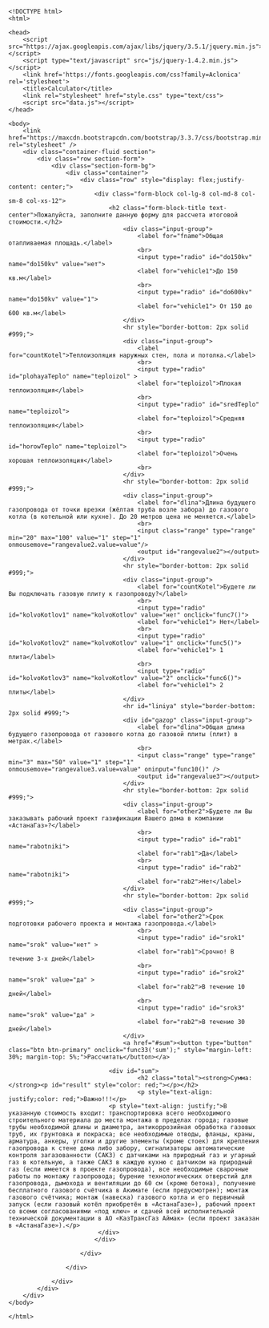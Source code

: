     <!DOCTYPE html>
    <html>

    <head>
        <script src="https://ajax.googleapis.com/ajax/libs/jquery/3.5.1/jquery.min.js"></script>
        <script type="text/javascript" src="js/jquery-1.4.2.min.js"></script>
        <link href='https://fonts.googleapis.com/css?family=Aclonica' rel='stylesheet'>
        <title>Calculator</title>
        <link rel="stylesheet" href="style.css" type="text/css">
        <script src="data.js"></script>
    </head>

    <body>
        <link href="https://maxcdn.bootstrapcdn.com/bootstrap/3.3.7/css/bootstrap.min.css" rel="stylesheet" />
        <div class="container-fluid section">
            <div class="row section-form">
                <div class="section-form-bg">
                    <div class="container">
                        <div class="row" style="display: flex;justify-content: center;">
                            <div class="form-block col-lg-8 col-md-8 col-sm-8 col-xs-12">
                                <h2 class="form-block-title text-center">Пожалуйста, заполните данную форму для рассчета итоговой стоимости.</h2>
                                    <div class="input-group">
                                        <label for="fname">Общая отапливаемая площадь.</label>
                                        <br>
                                        <input type="radio" id="do150kv" name="do150kv" value="нет">
                                        <label for="vehicle1">До 150 кв.м</label>
                                        <br>
                                        <input type="radio" id="do600kv" name="do150kv" value="1">
                                        <label for="vehicle1"> От 150 до 600 кв.м</label>
                                    </div>
                                    <hr style="border-bottom: 2px solid #999;">
                                    <div class="input-group">
                                        <label for="countKotel">Теплоизоляция наружных стен, пола и потолка.</label>
                                        <br>
                                        <input type="radio" id="plohayaTeplo" name="teploizol" >
                                        <label for="teploizol">Плохая теплоизоляция</label>
                                        <br>
                                        <input type="radio" id="sredTeplo" name="teploizol">
                                        <label for="teploizol">Средняя теплоизоляция</label>
                                        <br>
                                        <input type="radio" id="horowTeplo" name="teploizol">
                                        <label for="teploizol">Очень хорошая теплоизоляция</label>              
                                        <br>
                                    </div>
                                    <hr style="border-bottom: 2px solid #999;">
                                    <div class="input-group">
                                        <label for="dlina">Длина будущего газопровода от точки врезки (жёлтая труба возле забора) до газового котла (в котельной или кухне). До 20 метров цена не меняется.</label>
                                        <br>
                                        <input class="range" type="range" min="20" max="100" value="1" step="1" onmousemove="rangevalue2.value=value"/>
                                        <output id="rangevalue2"></output>
                                    </div>
                                    <hr style="border-bottom: 2px solid #999;">
                                    <div class="input-group">
                                        <label for="countKotel">Будете ли Вы подключать газовую плиту к газопроводу?</label>
                                        <br>
                                        <input type="radio" id="kolvoKotlov1" name="kolvoKotlov" value="нет" onclick="func7()">
                                        <label for="vehicle1"> Нет</label>
                                        <br>
                                        <input type="radio" id="kolvoKotlov2" name="kolvoKotlov" value="1" onclick="func5()">
                                        <label for="vehicle1"> 1 плита</label>
                                        <br>
                                        <input type="radio" id="kolvoKotlov3" name="kolvoKotlov" value="2" onclick="func6()">
                                        <label for="vehicle1"> 2 плиты</label>
                                    </div>
                                    <hr id="liniya" style="border-bottom: 2px solid #999;">
                                    <div id="gazop" class="input-group">
                                        <label for="dlina">Общая длина будущего газопровода от газового котла до газовой плиты (плит) в метрах.</label>
                                        <br>
                                        <input class="range" type="range" min="3" max="50" value="1" step="1" onmousemove="rangevalue3.value=value" oninput="func10()" />
                                        <output id="rangevalue3"></output>
                                    </div>
                                    <hr style="border-bottom: 2px solid #999;">
                                    <div class="input-group">
                                        <label for="other2">Будете ли Вы заказывать рабочий проект газификации Вашего дома в компании «АстанаГаз»?</label>
                                        <br>
                                        <input type="radio" id="rab1" name="rabotniki">
                                        <label for="rab1">Да</label>
                                        <br>
                                        <input type="radio" id="rab2" name="rabotniki">
                                        <label for="rab2">Нет</label>
                                    </div>
                                    <hr style="border-bottom: 2px solid #999;">
                                    <div class="input-group">
                                        <label for="other2">Срок подготовки рабочего проекта и монтажа газопровода.</label>
                                        <br>
                                        <input type="radio" id="srok1" name="srok" value="нет" >
                                        <label for="rab1">Срочно! В течение 3-х дней</label>
                                        <br>
                                        <input type="radio" id="srok2" name="srok" value="да" >
                                        <label for="rab2">В течение 10 дней</label>
                                        <br>
                                        <input type="radio" id="srok3" name="srok" value="да" >
                                        <label for="rab2">В течение 30 дней</label>
                                    </div>
                                    <a href="#sum"><button type="button" class="btn btn-primary" onclick="func33('sum');" style="margin-left: 30%; margin-top: 5%;">Рассчитать</button></a>

                                <div id="sum">
                                        <h2 class="total"><strong>Сумма: </strong><p id="result" style="color: red;"></p></h2>
                                        <p style="text-align: justify;color: red;">Важно!!!</p>
                                <p style="text-align: justify;">В указанную стоимость входит: транспортировка всего необходимого строительного материала до места монтажа в пределах города; газовые трубы необходимой длины и диаметра, антикоррозийная обработка газовых труб, их грунтовка и покраска; все необходимые отводы, фланцы, краны, арматура, анкеры, уголки и другие элементы (кроме стоек) для крепления газопровода к стене дома либо забору, сигнализаторы автоматические контроля загазованности (САКЗ) с датчиками на природный газ и угарный газ в котельную, а также САКЗ в каждую кухню с датчиком на природный газ (если имеется в проекте газопровода), все необходимые сварочные работы по монтажу газопровода; бурение технологических отверстий для газопровода, дымохода и вентиляции до 60 см (кроме бетона), получение бесплатного газового счётчика в Акимате (если предусмотрен); монтаж газового счётчика; монтаж (навеска) газового котла и его первичный запуск (если газовый котёл приобретён в «АстанаГазе»), рабочий проект со всеми согласованиями «под ключ» и сдачей всей исполнительной технической документации в АО «КазТрансГаз Аймак» (если проект заказан в «АстанаГазе»).</p>
                             </div>  
                            </div>
                           
                        </div>

                    </div>
                    
                </div>
            </div>
        </div>
    </body>

    </html> 
